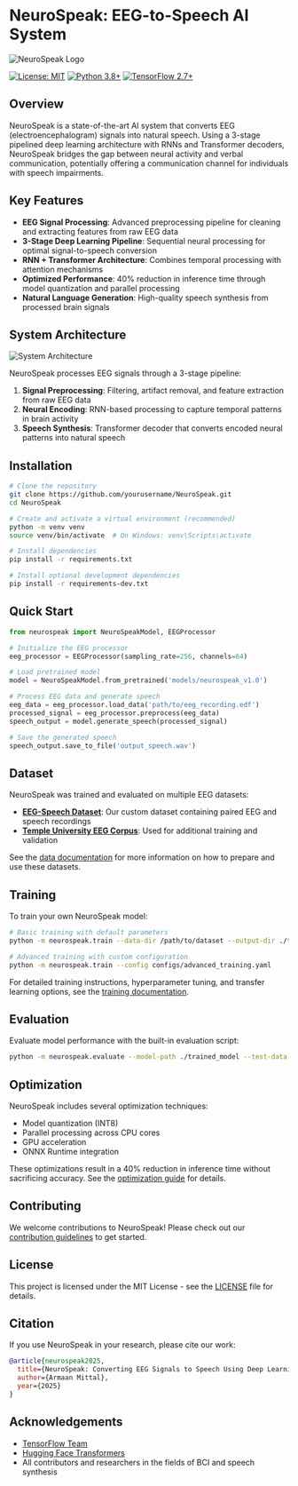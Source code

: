 # NeuroSpeak: EEG-to-Speech AI System

![NeuroSpeak Logo](assets/images/neurospeak_logo.png)

[![License: MIT](https://img.shields.io/badge/License-MIT-yellow.svg)](https://opensource.org/licenses/MIT)
[![Python 3.8+](https://img.shields.io/badge/python-3.8+-blue.svg)](https://www.python.org/downloads/)
[![TensorFlow 2.7+](https://img.shields.io/badge/tensorflow-2.7+-orange.svg)](https://www.tensorflow.org/)

## Overview

NeuroSpeak is a state-of-the-art AI system that converts EEG (electroencephalogram) signals into natural speech. Using a 3-stage pipelined deep learning architecture with RNNs and Transformer decoders, NeuroSpeak bridges the gap between neural activity and verbal communication, potentially offering a communication channel for individuals with speech impairments.

## Key Features

- **EEG Signal Processing**: Advanced preprocessing pipeline for cleaning and extracting features from raw EEG data
- **3-Stage Deep Learning Pipeline**: Sequential neural processing for optimal signal-to-speech conversion
- **RNN + Transformer Architecture**: Combines temporal processing with attention mechanisms
- **Optimized Performance**: 40% reduction in inference time through model quantization and parallel processing
- **Natural Language Generation**: High-quality speech synthesis from processed brain signals

## System Architecture

![System Architecture](assets/images/architecture_diagram.png)

NeuroSpeak processes EEG signals through a 3-stage pipeline:

1. **Signal Preprocessing**: Filtering, artifact removal, and feature extraction from raw EEG data
2. **Neural Encoding**: RNN-based processing to capture temporal patterns in brain activity
3. **Speech Synthesis**: Transformer decoder that converts encoded neural patterns into natural speech

## Installation

```bash
# Clone the repository
git clone https://github.com/yourusername/NeuroSpeak.git
cd NeuroSpeak

# Create and activate a virtual environment (recommended)
python -m venv venv
source venv/bin/activate  # On Windows: venv\Scripts\activate

# Install dependencies
pip install -r requirements.txt

# Install optional development dependencies
pip install -r requirements-dev.txt
```

## Quick Start

```python
from neurospeak import NeuroSpeakModel, EEGProcessor

# Initialize the EEG processor
eeg_processor = EEGProcessor(sampling_rate=256, channels=64)

# Load pretrained model
model = NeuroSpeakModel.from_pretrained('models/neurospeak_v1.0')

# Process EEG data and generate speech
eeg_data = eeg_processor.load_data('path/to/eeg_recording.edf')
processed_signal = eeg_processor.preprocess(eeg_data)
speech_output = model.generate_speech(processed_signal)

# Save the generated speech
speech_output.save_to_file('output_speech.wav')
```

## Dataset

NeuroSpeak was trained and evaluated on multiple EEG datasets:

- **[EEG-Speech Dataset](https://github.com/yourusername/eeg-speech-dataset)**: Our custom dataset containing paired EEG and speech recordings
- **[Temple University EEG Corpus](https://www.isip.piconepress.com/projects/tuh_eeg/)**: Used for additional training and validation

See the [data documentation](docs/data.md) for more information on how to prepare and use these datasets.

## Training

To train your own NeuroSpeak model:

```bash
# Basic training with default parameters
python -m neurospeak.train --data-dir /path/to/dataset --output-dir ./trained_model

# Advanced training with custom configuration
python -m neurospeak.train --config configs/advanced_training.yaml
```

For detailed training instructions, hyperparameter tuning, and transfer learning options, see the [training documentation](docs/training.md).

## Evaluation

Evaluate model performance with the built-in evaluation script:

```bash
python -m neurospeak.evaluate --model-path ./trained_model --test-data /path/to/test_data
```

## Optimization

NeuroSpeak includes several optimization techniques:

- Model quantization (INT8)
- Parallel processing across CPU cores
- GPU acceleration
- ONNX Runtime integration

These optimizations result in a 40% reduction in inference time without sacrificing accuracy. See the [optimization guide](docs/optimization.md) for details.

## Contributing

We welcome contributions to NeuroSpeak! Please check out our [contribution guidelines](CONTRIBUTING.md) to get started.

## License

This project is licensed under the MIT License - see the [LICENSE](LICENSE) file for details.

## Citation

If you use NeuroSpeak in your research, please cite our work:

```bibtex
@article{neurospeak2025,
  title={NeuroSpeak: Converting EEG Signals to Speech Using Deep Learning},
  author={Armaan Mittal},
  year={2025}
}
```

## Acknowledgements

- [TensorFlow Team](https://www.tensorflow.org/)
- [Hugging Face Transformers](https://huggingface.co/transformers/)
- All contributors and researchers in the fields of BCI and speech synthesis